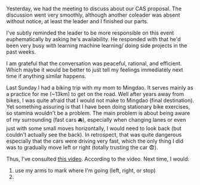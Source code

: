 Yesterday, we had the meeting to discuss about our CAS proposal. The discussion went very smoothly, although another coleader was absent without notice, at least the leader and I finished our parts.

I've subtly reminded the leader to be more responsible on this event euphematically by asking he's availability. He responded with that he'd been very busy with learning machine learning/ doing side projects in the past weeks.

I am grateful that the conversation was peaceful, rational, and efficient. Which maybe it would be better to just tell my feelings immediately next time if anything similar happens.

Last Sunday I had a biking trip with my mom to Mingdao. It serves mainly as a practice for me (~13km) to get on the road. Well after years away from bikes, I was quite afraid that I would not make to Mingdao (final destination). Yet something assuring is that I have been doing stationary bike exercises, so stamina wouldn't be a problem. The main problem is about being aware of my surrounding (fast cars 🚘), especially when changing lanes or even just with some small moves horizontally, I would need to look back (but couldn't actually see the back). In retrospect, that was quite dangerous especially that the cars were driving very fast, which the only thing I did was to gradually move left or right (totally trusting the car 😨).

Thus, I've consulted [this video](https://www.youtube.com/watch?v=8TFCLJaqM1s). According to the video. Next time, I would:
1. use my arms to mark where I'm going (left, right, or stop)
2. 
